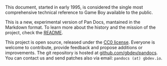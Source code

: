 This document, started in early 1995, is considered the single most comprehensive technical reference to Game Boy available to the public.

This is a new, experimental version of Pan Docs, mantained in the Markdown format. To learn more about the history and the mission of the project, check the [README](https://github.com/gbdev/pandocs#history).

This project is open source, released under the [CC0 license](https://raw.githubusercontent.com/gbdev/pandocs/develop/LICENSE). Everyone is welcome to contribute, provide feedback and propose additions or improvements. The git repository is hosted at [github.com/gbdev/pandocs](https://github.com/gbdev/pandocs). You can contact us and send patches also via email: `pandocs (at) gbdev.io`.


